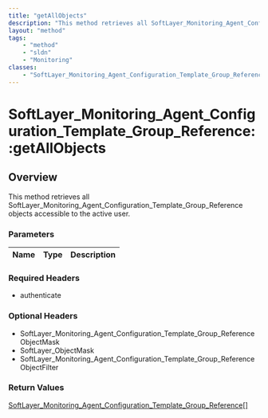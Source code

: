 ```yaml
---
title: "getAllObjects"
description: "This method retrieves all SoftLayer_Monitoring_Agent_Configuration_Template_Group_Reference objects accessible to the ac... "
layout: "method"
tags:
    - "method"
    - "sldn"
    - "Monitoring"
classes:
    - "SoftLayer_Monitoring_Agent_Configuration_Template_Group_Reference"
---
```

# SoftLayer_Monitoring_Agent_Configuration_Template_Group_Reference::getAllObjects
## Overview 
This method retrieves all SoftLayer_Monitoring_Agent_Configuration_Template_Group_Reference objects accessible to the active user. 

### Parameters 
|Name | Type | Description |
| --- | --- | --- |


### Required Headers
* authenticate

### Optional Headers
* SoftLayer_Monitoring_Agent_Configuration_Template_Group_ReferenceObjectMask
* SoftLayer_ObjectMask
* SoftLayer_Monitoring_Agent_Configuration_Template_Group_ReferenceObjectFilter

### Return Values
<a href='/reference/datatypes/SoftLayer_Monitoring_Agent_Configuration_Template_Group_Reference'>SoftLayer_Monitoring_Agent_Configuration_Template_Group_Reference[] </a>
